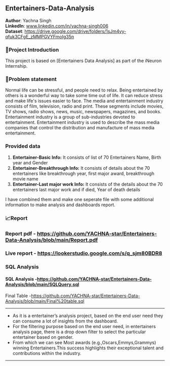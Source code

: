 ## Entertainers-Data-Analysis
**Author**: Yachna Singh <br />
**LinkedIn**: www.linkedin.com/in/yachna-singh006  <br />
**Dataset**: https://drive.google.com/drive/folders/1sJm4vy-qfuk3CFgE_zMMPGVYFmoIg35n<br /> 


### 📝Project Introduction
This  project is based on [Entertainers Data Analysis] as part of the iNeuron Internship.


### 🎯Problem statement 

Normal life can be stressful, and people need to relax. Being entertained by others is a wonderful way to take some time out of life. It can reduce stress and make life's issues easier to face. The media and entertainment industry consists of film, television, radio and print. These segments include movies, TV shows, radio shows, news, music, newspapers, magazines, and books. Entertainment industry is a group of sub-industries devoted to entertainment. Entertainment industry is used to describe the mass media companies that control the distribution and manufacture of mass media entertainment.

### Provided data
  
  1. **Entertainer-Basic Info:** It consists of list of 70 Entertainers Name, Birth year and Gender 
  2. **Entertainer-Breakthrough Info:** It consists of details about the 70 entertainers like breakthrough year, first major award, breakthrough movie name 
  3. **Entertainer-Last major work Info:** It consists of the details about the 70 entertainers last major  work and if died, Year of death details
  
  I have combined them and make one seperate file with some additional information to make analysis and dashboards report.


### 📈Report 
### Report pdf - https://github.com/YACHNA-star/Entertainers-Data-Analysis/blob/main/Report.pdf
### Live report - https://lookerstudio.google.com/s/q_sjm80BDR8

### SQL Analysis
#### SQL Analysis -https://github.com/YACHNA-star/Entertainers-Data-Analysis/blob/main/SQLQuery.sql
  Final Table -https://github.com/YACHNA-star/Entertainers-Data-Analysis/blob/main/Final%20table.sql

---

- As it is a entertainer’s analysis project, based on the end user need they can consume a lot of insights from the dashboard.
- For the filtering purpose based on the end user need, in entertainers analysis page, there is a drop down filter to select the particular entertainer based on gender.
- From which we can see Most awards (e.g.,Oscars,Emmys,Grammys) winning Entertainers.This success highlights their exceptional talent and contributions within the industry.
  
---
